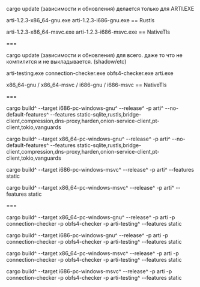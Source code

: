 cargo update (зависимости и обновления) делается только для ARTI.EXE 

arti-1.2.3-x86_64-gnu.exe arti-1.2.3-i686-gnu.exe == Rustls

arti-1.2.3-x86_64-msvc.exe arti-1.2.3-i686-msvc.exe == NativeTls

 ===

cargo update (зависимости и обновления) для всего. даже то что не компилится и не выкладывается. (shadow/etc)

arti-testing.exe
connection-checker.exe
obfs4-checker.exe
arti.exe

x86_64-gnu / x86_64-msvc / i686-gnu / i686-msvc == NativeTls

 ===

cargo build^
 --target i686-pc-windows-gnu^
 --release^
 -p arti^
 --no-default-features^
 --features static-sqlite,rustls,bridge-client,compression,dns-proxy,harden,onion-service-client,pt-client,tokio,vanguards

cargo build^
 --target x86_64-pc-windows-gnu^
 --release^
 -p arti^
 --no-default-features^
 --features static-sqlite,rustls,bridge-client,compression,dns-proxy,harden,onion-service-client,pt-client,tokio,vanguards

cargo build^
 --target i686-pc-windows-msvc^
 --release^
 -p arti^
 --features static

cargo build^
 --target x86_64-pc-windows-msvc^
 --release^
 -p arti^
 --features static

 ===

cargo build^
 --target x86_64-pc-windows-gnu^
 --release^
 -p arti -p connection-checker -p obfs4-checker -p arti-testing^
 --features static

cargo build^
 --target i686-pc-windows-gnu^
 --release^
 -p arti -p connection-checker -p obfs4-checker -p arti-testing^
 --features static

cargo build^
 --target x86_64-pc-windows-msvc^
 --release^
 -p arti -p connection-checker -p obfs4-checker -p arti-testing^
 --features static

cargo build^
 --target i686-pc-windows-msvc^
 --release^
 -p arti -p connection-checker -p obfs4-checker -p arti-testing^
 --features static
